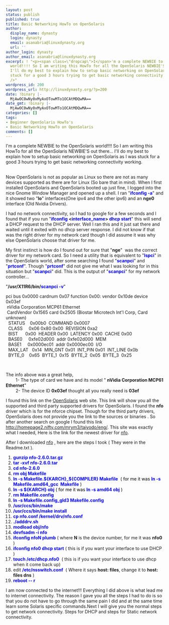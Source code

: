 ```yaml
---
layout: post
status: publish
published: true
title: Basic Networking HowTo on OpenSolaris
author:
  display_name: dynasty
  login: dynasty
  email: asanabria@linuxdynasty.org
  url: ''
author_login: dynasty
author_email: asanabria@linuxdynasty.org
excerpt: ! "<p><span class=\"dropcap\">I</span>'m a complete NEWBIE to the OpenSolaris
  world!!!! So I am writing this HowTo for all the OpenSolaris NEWBIE'S out there...
  I'll do my best to explain how to setup basic networking on OpenSolaris as I was
  stuck for a good 3 hours trying to get basic networking connectivity working.</p>\r\n<br
  />"
wordpress_id: 200
wordpress_url: http://linuxdynasty.org/?p=200
date: !binary |-
  MjAwOC0wNy0xMyAxOTowMTo1OCAtMDQwMA==
date_gmt: !binary |-
  MjAwOC0wNy0xMyAxOTowMTo1OCAtMDQwMA==
categories: []
tags:
- Beginner OpenSolaris HowTo's
- Basic Networking HowTo on OpenSolaris
comments: []
---
```

<p><span class="dropcap">I</span>'m a complete NEWBIE to the OpenSolaris world!!!! So I am writing this HowTo for all the OpenSolaris NEWBIE'S out there... I'll do my best to explain how to setup basic networking on OpenSolaris as I was stuck for a good 3 hours trying to get basic networking connectivity working.</p>
<p><a id="more"></a><a id="more-200"></a><br />Now OpenSolaris is not as popular as Linux so there are not as many devices supported as there are for Linux (So bare that in mind). When I first installed OpenSolaris and OpenSolaris booted up just fine, I logged into the nice Gnome Window Manager and opened up a shell. I ran &quot;<font color="#0000ff"><strong>ifconfig -a</strong></font>&quot; and it showed two &quot;<strong>lo</strong>&quot; interfaces(One ipv4 and the other ipv6) and an <strong>nge0</strong> interface (Old Nvidia Drivers).</p>
<p>I had no network connectivity, so I had to google for a few seconds and I found that if you run &quot;<strong><font color="#0000ff">ifconfig</font> &lt;<font color="#0000ff">interface_name</font>&gt; <font color="#0000ff">dhcp start</font></strong>&quot; this will send a DHCP request to the DHCP server. Well I ran this and it just sat there and waited until it exited with no dhcp server response. I did not know if that was the right driver for my network card though I did assume it was why else OpenSolaris choose that driver for me.</p>
<p>My first instinct is how do I found out for sure that &quot;<strong>nge</strong>&quot;&nbsp; was the correct driver for my network card. So I need a utility that is equivalent to &quot;<font color="#0000ff"><strong>lspci</strong></font>&quot; in the OpenSolaris world, after some searching I found &quot;<font color="#0000ff"><strong>scanpci</strong></font>&quot; and &quot;<font color="#0000ff"><strong>prtconf</strong></font>&quot;. Though &quot;<font color="#0000ff"><strong>prtconf</strong></font>&quot; did not give me what I was looking for in this situation but &quot;<font color="#0000ff"><strong>scanpci</strong></font>&quot; did. This is the output of &quot;<font color="#0000ff"><strong>scanpci</strong></font>&quot; for my network controller...</p>
<p>&quot;<strong>/usr/X11R6/bin/<font color="#0000ff">scanpci -v</font></strong>&quot;</p>
<p>pci bus 0x0000 cardnum 0x07 function 0x00: vendor 0x10de device 0x03ef<br />
&nbsp;nVidia Corporation MCP61 Ethernet<br />
&nbsp;CardVendor 0x1565 card 0x2505 (Biostar Microtech Int'l Corp, Card unknown)<br />
&nbsp; STATUS&nbsp;&nbsp;&nbsp; 0x00b0&nbsp; COMMAND 0x0007<br />
&nbsp; CLASS&nbsp;&nbsp;&nbsp;&nbsp; 0x06 0x80 0x00&nbsp; REVISION 0xa2<br />
&nbsp; BIST&nbsp;&nbsp;&nbsp;&nbsp;&nbsp; 0x00&nbsp; HEADER 0x00&nbsp; LATENCY 0x00&nbsp; CACHE 0x00<br />
&nbsp; BASE0&nbsp;&nbsp;&nbsp;&nbsp; 0xfe02d000&nbsp; addr 0xfe02d000&nbsp; MEM<br />
&nbsp; BASE1&nbsp;&nbsp;&nbsp;&nbsp; 0x0000ec01&nbsp; addr 0x0000ec00&nbsp; I/O<br />
&nbsp; MAX_LAT&nbsp;&nbsp; 0x14&nbsp; MIN_GNT 0x01&nbsp; INT_PIN 0x01&nbsp; INT_LINE 0x0b<br />
&nbsp; BYTE_0&nbsp;&nbsp;&nbsp; 0x65&nbsp; BYTE_1&nbsp; 0x15&nbsp; BYTE_2&nbsp; 0x05&nbsp; BYTE_3&nbsp; 0x25</p>
<p>&nbsp;</p>
<p>The info above was a great help, <br />
&nbsp;&nbsp;&nbsp;&nbsp;&nbsp;&nbsp;&nbsp; 1- The type of card we have and its model &quot; <strong>nVidia Corporation MCP61 Ethernet</strong>&quot;<br />
&nbsp;&nbsp;&nbsp;&nbsp;&nbsp;&nbsp;&nbsp; 2- The device ID <strong>0x03ef</strong> thought all you really need is <strong>03ef</strong></p>
<p>I found this link on the <a href="http://www.opensolaris.org/os/community/device_drivers/projects/longriver/nic_driver_list/" title="Nic Driver List">OpenSolaris</a> web site. This link will show you all the supported and third party supported drivers for OpenSolaris. I found the <strong>nfo</strong> driver which is for the nforce chipset. Though for the third party drivers, OpenSolaris does not provide you the link to the sources or binaries . So after another search on google I found this link <a href="http://homepage2.nifty.com/mrym3/taiyodo/eng/" title="NFO Drivers for Nvidia">http://homepage2.nifty.com/mrym3/taiyodo/eng/</a>. This site was exactly what I needed, Here is the link for the newest driver for <a href="http://homepage2.nifty.com/mrym3/taiyodo/nfo-2.6.0.tar.gz" title="Latest NFO Driver">nfo</a>.</p>
<p>After I downloaded&nbsp;<a href="http://homepage2.nifty.com/mrym3/taiyodo/nfo-2.6.0.tar.gz" title="Latest NFO Driver">nfo</a> , here are the steps I took ( They were in the Readme.txt ).</p>
<ol>
<li><font color="#0000ff"><strong><span>gunzip nfo-2.6.0.tar.gz</span></strong></font></li>
<li><font color="#0000ff"><strong><span>tar -xvf nfo-2.6.0.tar</span></strong></font></li>
<li><font color="#0000ff"><strong><span>cd nfo-2.6.0</span></strong></font></li>
<li><font color="#0000ff"><strong><span>rm obj Makefile</span></strong></font></li>
<li><font color="#000000"><span><font color="#0000ff"><strong>ln -s Makefile.${KARCH}_${COMPILER} Makefile</strong></font>&nbsp; ( for me it was <font color="#0000ff"><strong>ln -s Makefile.amd64_gcc&nbsp; Makefile</strong></font> )</span></font></li>
<li><font color="#000000"><span><font color="#0000ff"><strong>ln -s ${KARCH} obj</strong></font> ( for me it was </span></font><font color="#000000"><font color="#0000ff"><strong>ln -s amd64 obj</strong></font> )</font></li>
<li><font color="#0000ff"><strong>rm Makefile.config</strong></font></li>
<li><font color="#0000ff"><strong>ln -s Makefile.config_gld3 Makefile.config</strong></font></li>
<li><font color="#0000ff"><strong>/usr/ccs/bin/make</strong></font></li>
<li><font color="#0000ff"><strong>/usr/ccs/bin/make install</strong></font></li>
<li><font color="#0000ff"><strong>cp nfo.conf /kernel/drv/nfo.conf</strong></font></li>
<li><font color="#0000ff"><strong>./adddrv.sh</strong></font></li>
<li><font color="#0000ff"><strong>modload obj/nfo</strong></font></li>
<li><font color="#0000ff"><strong>devfsadm -i nfo</strong></font></li>
<li><font color="#0000ff"><strong>ifconfig nfoN plumb</strong></font> ( where <strong>N</strong> is the device number, for me it was <strong>nfo0</strong> )</li>
<li><font color="#0000ff"><strong>ifconfig nfo0 dhcp start</strong></font> ( this is if you want your interface to use DHCP )</li>
<li><font color="#0000ff"><strong>touch /etc/dhcp.nfo0</strong></font>&nbsp; ( this is if you want your interface to use dhcp when it come back up)</li>
<li>edit <font color="#0000ff"><strong>/etc/nsswitch.conf</strong></font>&nbsp; ( Where it says <strong>host: files</strong>, change it to <strong>host: files dns</strong> )</li>
<li><font color="#0000ff"><strong>reboot -- r</strong></font></li>
</ol>
<p><span class="attention">I am now connected to the internet!!! Everything I did above is what lead me to internet connectivity. The reason I gave you all the steps I had to do is so that you do not have to go through the same pain I did and at the same time learn some Solaris specific commands.Next I will give you the normal steps to get network connectivity. Steps for DHCP and steps for Static network connectivity.</span> </p>
<p>&nbsp;</p>
